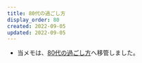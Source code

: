 ```yaml
---
title: 80代の過ごし方
display_order: 80
created: 2022-09-05
updated: 2022-09-05
---
```

- 当メモは、[80代の過ごし方](https://thinktwice.tech/life/ways_to_spend_time/how_to_spend_your_80s/)へ移管しました。